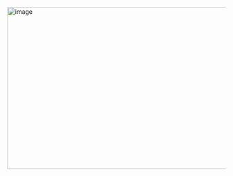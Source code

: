 
<img width="689" height="374" alt="image" src="https://github.com/user-attachments/assets/67e039ce-3c43-4235-9ce1-9533f272e7aa" />
